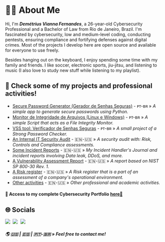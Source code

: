 # 👨‍💻 About Me
Hi, I'm ***Demétrius Vianna Fernandes***, a 26-year-old Cybersecurity Professional and a Bachelor of Law from Rio de Janeiro, Brazil. 
I'm fascinated by cybersecurity, low and medium-level coding, conducting pentests, ensuring compliance and fortifying defenses against digital crimes. 
Most of the projects I develop here are open source and available for everyone to use freely.

Besides hanging out on the keyboard, I enjoy spending some time with my family and friends. I like soccer, electronic sports, jiu-jitsu, and listening to music (I also love to study new stuff while listening to my playlist).

## 📝 Check some of my projects and professional activities!

- [Secure Password Generator (Gerador de Senhas Seguras)](https://github.com/cyberdemetrius/gerador_de_senhas) - ᴘᴛ-ʙʀ » *A simple app to generate secure passwords using Python.*
- [Monitor de Integridade de Arquivos (Linux e Windows)](https://github.com/cyberdemetrius/scriptmonit) - ᴘᴛ-ʙʀ » *A simple Script that acts as a File Integrity Monitor.*
- [VSS tool: Verificador de Senhas Seguras](https://github.com/cyberdemetrius/vss_tool) - ᴘᴛ-ʙʀ » *A small project of a Strong Password Checker.*
- [An Internal IT Security Audit](https://drive.google.com/file/d/1FryTPqUCQ-AZlPYwl4zfcGG1iL-08H02/view?usp=sharing) - 🇪​​​​​🇳​​​​​-🇺​​​​​🇸  » *A security audit with: Risk, Controls and Compliance assessments.*
- [Some Incident Reports](https://drive.google.com/drive/folders/1E6i21XkeQrVu8U3tZfcu9dSiOeNfYtVU?usp=sharing) - 🇪​​​​​🇳​​​​​-🇺​​​​​🇸 » *My Incident Handler's Journal and incident reports involving Data leak, DDoS, and more.*
- [A Vulnerability Assessment Report](https://drive.google.com/file/d/159lydUet5h-ntC26iafLxgrxtlpG_1jR/view?usp=sharing) - 🇪​​​​​🇳​​​​​-🇺​​​​​🇸 » *A report based on NIST SP 800-30 Rev. 1.*
- [A Risk register](https://drive.google.com/file/d/1J_HHADqWHfHA7zqPwPS8FjghRh0CsQyB/view?usp=sharing) - 🇪​​​​​🇳​​​​​-🇺​​​​​🇸 » *A Risk register that is a part of an assessment of a company's operational environment.*
- [Other activities](https://drive.google.com/drive/folders/14xYv5HvMYZ-_xiYrQ7pn9Kp4o06nSkBb?usp=sharing) - 🇪​​​​​🇳​​​​​-🇺​​​​​🇸 » *Other professional and academic activities.*

#### 📌 Access to my complete Cybersecurity Portfolio [here🔗](https://github.com/cyberdemetrius/demetriusportfolio)

## 🌐 Socials

<!-- Socials -->
<kbd>
  <a href="https://www.linkedin.com/in/demetrius-vianna-fernandes/" title="LinkedIn: Demétrius Fernandes"><img src="https://img.shields.io/badge/-Demétrius Fernandes-0072b1?style=flat&logo=Linkedin&logoColor=white" /></a>
  <a href="https://www.instagram.com/demetrius.vf/" title="Instagram: demetrius.vf"><img src="https://img.shields.io/badge/demetrius.vf-c13584?&style=flat-square&logo=instagram&logoColor=white" /></a>
  <a href="mailto:demetriusvf@gmail.com?subject=Olá" title="E-mail me:"><img src="https://img.shields.io/badge/demetriusvf@gmail.com-bb001b?&style=flat-square&logo=gmail&logoColor=white" /></a>
  </kbd> 
  
  ##### 🌎 🇺🇸 | 🇪🇸 | 🇵🇹-🇧🇷 » *Feel free to contact me!*
